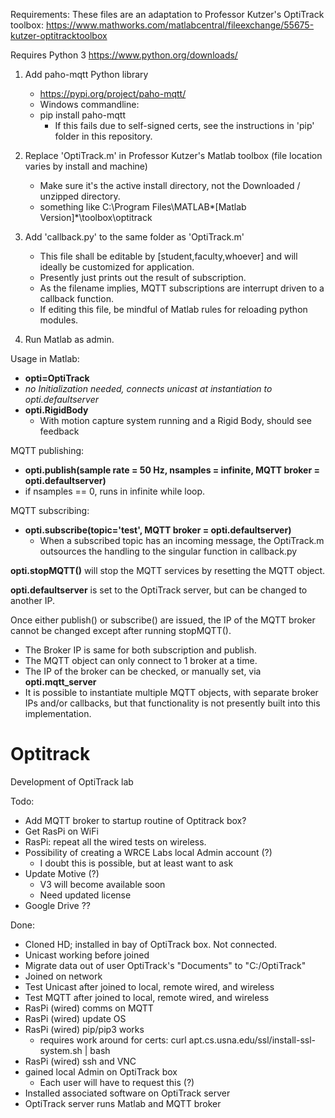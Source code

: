 Requirements:
These files are an adaptation to Professor Kutzer's OptiTrack toolbox:
https://www.mathworks.com/matlabcentral/fileexchange/55675-kutzer-optitracktoolbox

Requires Python 3
https://www.python.org/downloads/

1. Add paho-mqtt Python library
    - https://pypi.org/project/paho-mqtt/
    - Windows commandline:
    - pip install paho-mqtt
        - If this fails due to self-signed certs, see the instructions in 'pip' folder in this repository.

2. Replace 'OptiTrack.m' in Professor Kutzer's Matlab toolbox (file location varies by install and machine)
    - Make sure it's the active install directory, not the Downloaded / unzipped directory.
    - something like C:\Program Files\MATLAB\*[Matlab Version]*\toolbox\optitrack

3. Add 'callback.py' to the same folder as 'OptiTrack.m'
    - This file shall be editable by [student,faculty,whoever] and will ideally be customized for application.
    - Presently just prints out the result of subscription.
    - As the filename implies, MQTT subscriptions are interrupt driven to a callback function.
    - If editing this file, be mindful of Matlab rules for reloading python modules.

4. Run Matlab as admin.

Usage in Matlab:
- **opti=OptiTrack**
- *no Initialization needed, connects unicast at instantiation to opti.defaultserver*
- **opti.RigidBody**
    - With motion capture system running and a Rigid Body, should see feedback

MQTT publishing:
- **opti.publish(sample rate = 50 Hz, nsamples = infinite, MQTT broker = opti.defaultserver)**
- if nsamples == 0, runs in infinite while loop.

MQTT subscribing:
- **opti.subscribe(topic='test', MQTT broker = opti.defaultserver)**
    - When a subscribed topic has an incoming message, the OptiTrack.m outsources the handling to the singular function in callback.py

**opti.stopMQTT()** will stop the MQTT services by resetting the MQTT object.

**opti.defaultserver** is set to the OptiTrack server, but can be changed to another IP.

Once either publish() or subscribe() are issued, the IP of the MQTT broker cannot be changed except after running stopMQTT().
- The Broker IP is same for both subscription and publish.
- The MQTT object can only connect to 1 broker at a time.
- The IP of the broker can be checked, or manually set, via **opti.mqtt_server**
- It is possible to instantiate multiple MQTT objects, with separate broker IPs and/or callbacks, but that functionality is not presently built into this implementation.

# Optitrack
Development of OptiTrack lab

Todo:
- Add MQTT broker to startup routine of Optitrack box?
- Get RasPi on WiFi
- RasPi: repeat all the wired tests on wireless.
- Possibility of creating a WRCE Labs local Admin account (?)
    - I doubt this is possible, but at least want to ask
- Update Motive (?)
    - V3 will become available soon
    - Need updated license
- Google Drive ??

Done:
- Cloned HD; installed in bay of OptiTrack box. Not connected.
- Unicast working before joined
- Migrate data out of user OptiTrack's "Documents" to "C:/OptiTrack"
- Joined on network
- Test Unicast after joined to local, remote wired, and wireless
- Test MQTT after joined to local, remote wired, and wireless
- RasPi (wired) comms on MQTT
- RasPi (wired) update OS
- RasPi (wired) pip/pip3 works
    - requires work around for certs:
        curl apt.cs.usna.edu/ssl/install-ssl-system.sh | bash
- RasPi (wired) ssh and VNC
- gained local Admin on OptiTrack box
    - Each user will have to request this (?)
- Installed associated software on OptiTrack server
- OptiTrack server runs Matlab and MQTT broker

